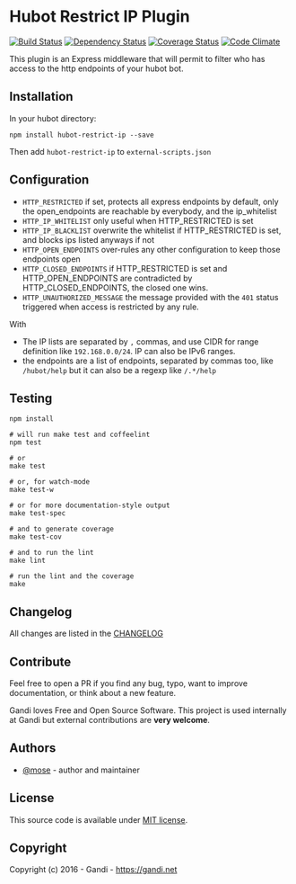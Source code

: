 Hubot Restrict IP Plugin
=================================

[![Build Status](https://img.shields.io/travis/Gandi/hubot-restrict-ip.svg)](https://travis-ci.org/Gandi/hubot-restrict-ip)
[![Dependency Status](https://gemnasium.com/Gandi/hubot-restrict-ip.svg)](https://gemnasium.com/Gandi/hubot-restrict-ip)
[![Coverage Status](https://img.shields.io/codeclimate/coverage/github/Gandi/hubot-restrict-ip.svg)](https://codeclimate.com/github/Gandi/hubot-restrict-ip/coverage)
[![Code Climate](https://img.shields.io/codeclimate/github/Gandi/hubot-restrict-ip.svg)](https://codeclimate.com/github/Gandi/hubot-restrict-ip)

This plugin is an Express middleware that will permit to filter who has access to the http endpoints of your hubot bot.



Installation
--------------
In your hubot directory:    

    npm install hubot-restrict-ip --save

Then add `hubot-restrict-ip` to `external-scripts.json`


Configuration
-----------------

- `HTTP_RESTRICTED` if set, protects all express endpoints by default, only the open_endpoints are reachable by everybody, and the ip_whitelist
- `HTTP_IP_WHITELIST` only useful when HTTP_RESTRICTED is set
- `HTTP_IP_BLACKLIST` overwrite the whitelist if HTTP_RESTRICTED is set, and blocks ips listed anyways if not
- `HTTP_OPEN_ENDPOINTS` over-rules any other configuration to keep those endpoints open
- `HTTP_CLOSED_ENDPOINTS` if HTTP_RESTRICTED is set and HTTP_OPEN_ENDPOINTS are contradicted by HTTP_CLOSED_ENDPOINTS, the closed one wins.
- `HTTP_UNAUTHORIZED_MESSAGE` the message provided with the `401` status triggered when access is restricted by any rule.

With

- The IP lists are separated by `,` commas, and use CIDR for range definition like `192.168.0.0/24`. IP can also be IPv6 ranges.
- the endpoints are a list of endpoints, separated by commas too, like `/hubot/help` but it can also be a regexp like `/.*/help`

Testing
----------------

    npm install

    # will run make test and coffeelint
    npm test 
    
    # or
    make test
    
    # or, for watch-mode
    make test-w

    # or for more documentation-style output
    make test-spec

    # and to generate coverage
    make test-cov

    # and to run the lint
    make lint

    # run the lint and the coverage
    make

Changelog
---------------
All changes are listed in the [CHANGELOG](CHANGELOG.md)

Contribute
--------------
Feel free to open a PR if you find any bug, typo, want to improve documentation, or think about a new feature. 

Gandi loves Free and Open Source Software. This project is used internally at Gandi but external contributions are **very welcome**. 

Authors
------------
- [@mose](https://github.com/mose) - author and maintainer

License
-------------
This source code is available under [MIT license](LICENSE).

Copyright
-------------
Copyright (c) 2016 - Gandi - https://gandi.net
